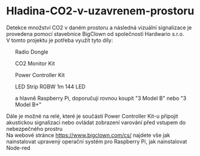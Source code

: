 # Hladina-CO2-v-uzavrenem-prostoru

Detekce množství CO2 v daném prostoru a následná vizuální signalizace je provedena pomocí stavebnice BigClown od společnosti Hardwario s.r.o. <br>
V tomto projektu je potřeba využít tyto díly: <br>
<ul>Radio Dongle </ul>
<ul>CO2 Monitor Kit</ul>
<ul>Power Controller Kit</ul>
<ul>LED Strip RGBW 1m 144 LED</ul>
<ul>a hlavně Raspberry Pi, doporučuji rovnou koupit "3 Model B" nebo "3 Model B+"</ul>
  
Dále je možné na relé, které je součástí Power Controller Kit-u připojit akustickou signalizaci nebo ovládat zobrazení varování před vstupem do nebezpečného prostru
<br>
Na webové stránce https://www.bigclown.com/cs/ najdete vše jak nainstalovat upravený operační systém pro Raspberry Pi, jak nainstalovat Node-red
